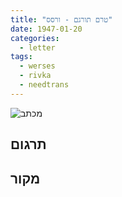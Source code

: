 ```yaml
---
title: "טרם תורגם - ורסס"
date: 1947-01-20
categories:
  - letter
tags:
  - werses
  - rivka
  - needtrans
---
```


![מכתב](/pupko-papers/assets/images/1947-01-15-unknown-1.jpg)

## תרגום

## מקור
